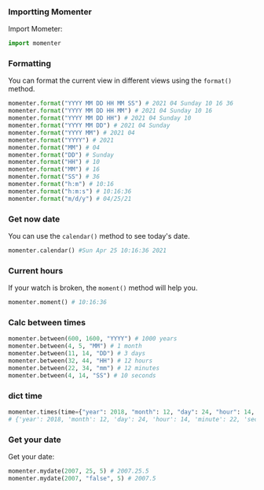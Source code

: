 ### Importting Momenter

Import Mometer:
```python
import momenter
```

### Formatting

You can format the current view in different views using the `format()` method.

```python
momenter.format("YYYY MM DD HH MM SS") # 2021 04 Sunday 10 16 36
momenter.format("YYYY MM DD HH MM") # 2021 04 Sunday 10 16
momenter.format("YYYY MM DD HH") # 2021 04 Sunday 10
momenter.format("YYYY MM DD") # 2021 04 Sunday
momenter.format("YYYY MM") # 2021 04 
momenter.format("YYYY") # 2021
momenter.format("MM") # 04
momenter.format("DD") # Sunday
momenter.format("HH") # 10
momenter.format("MM") # 16
momenter.format("SS") # 36
momenter.format("h:m") # 10:16
momenter.format("h:m:s") # 10:16:36
momenter.format("m/d/y") # 04/25/21
```
### Get now date
You can use the `calendar()` method to see today's date.

```python
momenter.calendar() #Sun Apr 25 10:16:36 2021
```
### Current hours
If your watch is broken, the `moment()` method will help you.
```python
momenter.moment() # 10:16:36
```

### Calc between times
```python
momenter.between(600, 1600, "YYYY") # 1000 years
momenter.between(4, 5, "MM") # 1 month
momenter.between(11, 14, "DD") # 3 days
momenter.between(32, 44, "HH") # 12 hours
momenter.between(22, 34, "mm") # 12 minutes
momenter.between(4, 14, "SS") # 10 seconds
```
### dict time
```python
momenter.times(time={"year": 2018, "month": 12, "day": 24, "hour": 14, "minute": 22, "second": 14})
# {'year': 2018, 'month': 12, 'day': 24, 'hour': 14, 'minute': 22, 'second': 14}
```
### Get your date
Get your date:
```python
momenter.mydate(2007, 25, 5) # 2007.25.5
momenter.mydate(2007, "false", 5) # 2007.5
```
